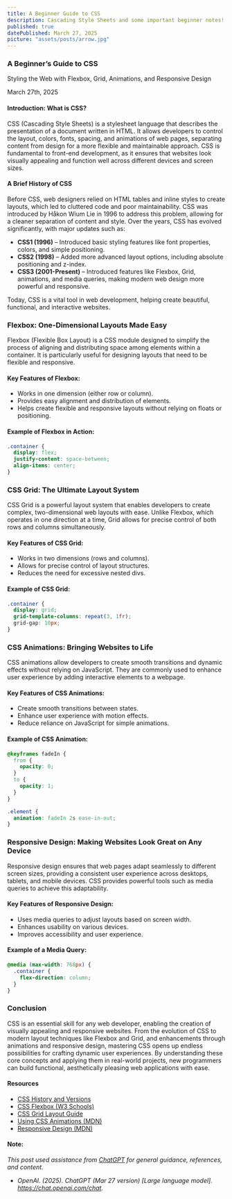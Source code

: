 ```yaml
---
title: A Beginner Guide to CSS
description: Cascading Style Sheets and some important beginner notes!
published: true
datePublished: March 27, 2025
picture: "assets/posts/arrow.jpg"
---
```


### **A Beginner’s Guide to CSS**

Styling the Web with Flexbox, Grid, Animations, and Responsive Design

March 27th, 2025

#### Introduction: What is CSS?

CSS (Cascading Style Sheets) is a stylesheet language that describes the presentation of a document written in HTML. It allows developers to control the layout, colors, fonts, spacing, and animations of web pages, separating content from design for a more flexible and maintainable approach. CSS is fundamental to front-end development, as it ensures that websites look visually appealing and function well across different devices and screen sizes.

#### A Brief History of CSS

Before CSS, web designers relied on HTML tables and inline styles to create layouts, which led to cluttered code and poor maintainability. CSS was introduced by Håkon Wium Lie in 1996 to address this problem, allowing for a cleaner separation of content and style. Over the years, CSS has evolved significantly, with major updates such as:

- **CSS1 (1996)** – Introduced basic styling features like font properties, colors, and simple positioning.
- **CSS2 (1998)** – Added more advanced layout options, including absolute positioning and z-index.
- **CSS3 (2001-Present)** – Introduced features like Flexbox, Grid, animations, and media queries, making modern web design more powerful and responsive.

Today, CSS is a vital tool in web development, helping create beautiful, functional, and interactive websites.

### Flexbox: One-Dimensional Layouts Made Easy

Flexbox (Flexible Box Layout) is a CSS module designed to simplify the process of aligning and distributing space among elements within a container. It is particularly useful for designing layouts that need to be flexible and responsive.

#### Key Features of Flexbox:

- Works in one dimension (either row or column).
- Provides easy alignment and distribution of elements.
- Helps create flexible and responsive layouts without relying on floats or positioning.

#### Example of Flexbox in Action:

```css
.container {
  display: flex;
  justify-content: space-between;
  align-items: center;
}
```

### CSS Grid: The Ultimate Layout System

CSS Grid is a powerful layout system that enables developers to create complex, two-dimensional web layouts with ease. Unlike Flexbox, which operates in one direction at a time, Grid allows for precise control of both rows and columns simultaneously.

#### Key Features of CSS Grid:

- Works in two dimensions (rows and columns).
- Allows for precise control of layout structures.
- Reduces the need for excessive nested divs.

#### Example of CSS Grid:

```css
.container {
  display: grid;
  grid-template-columns: repeat(3, 1fr);
  grid-gap: 10px;
}
```

### CSS Animations: Bringing Websites to Life

CSS animations allow developers to create smooth transitions and dynamic effects without relying on JavaScript. They are commonly used to enhance user experience by adding interactive elements to a webpage.

#### Key Features of CSS Animations:

- Create smooth transitions between states.
- Enhance user experience with motion effects.
- Reduce reliance on JavaScript for simple animations.

#### Example of CSS Animation:

```css
@keyframes fadeIn {
  from {
    opacity: 0;
  }
  to {
    opacity: 1;
  }
}

.element {
  animation: fadeIn 2s ease-in-out;
}
```

### Responsive Design: Making Websites Look Great on Any Device

Responsive design ensures that web pages adapt seamlessly to different screen sizes, providing a consistent user experience across desktops, tablets, and mobile devices. CSS provides powerful tools such as media queries to achieve this adaptability.

#### Key Features of Responsive Design:

- Uses media queries to adjust layouts based on screen width.
- Enhances usability on various devices.
- Improves accessibility and user experience.

#### Example of a Media Query:

```css
@media (max-width: 768px) {
  .container {
    flex-direction: column;
  }
}
```

### Conclusion

CSS is an essential skill for any web developer, enabling the creation of visually appealing and responsive websites. From the evolution of CSS to modern layout techniques like Flexbox and Grid, and enhancements through animations and responsive design, mastering CSS opens up endless possibilities for crafting dynamic user experiences. By understanding these core concepts and applying them in real-world projects, new programmers can build functional, aesthetically pleasing web applications with ease.

#### Resources

- <a href="https://www.geeksforgeeks.org/css-history-versions/" target="_blank">CSS History and Versions</a>
- <a href="https://www.w3schools.com/css/css3_flexbox.asp" target="_blank">CSS Flexbox (W3 Schools)</a>
- <a href="https://css-tricks.com/snippets/css/complete-guide-grid/" target="_blank">CSS Grid Layout Guide</a>
- <a href="https://developer.mozilla.org/en-US/docs/Web/CSS/CSS_animations/Using_CSS_animations" target="_blank">Using CSS Animations (MDN)</a>
- <a href="https://developer.mozilla.org/en-US/docs/Learn_web_development/Core/CSS_layout/Responsive_Design" target="_blank">Responsive Design (MDN)</a>

#### Note:

_This post used assistance from <a href="https://chatgpt.com/" target="_blank">ChatGPT</a> for general guidance, references, and content._

- _OpenAI. (2025). ChatGPT (Mar 27 version) [Large language model]. https://chat.openai.com/chat._
